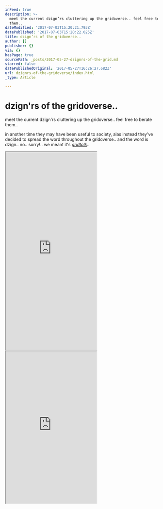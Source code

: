```yaml
---
inFeed: true
description: >-
  meet the current dzign’rs cluttering up the gridoverse.. feel free to berate
  them..
dateModified: '2017-07-03T15:20:21.793Z'
datePublished: '2017-07-03T15:20:22.025Z'
title: dzign’rs of the gridoverse..
author: []
publisher: {}
via: {}
hasPage: true
sourcePath: _posts/2017-05-27-dzignrs-of-the-grid.md
starred: false
datePublishedOriginal: '2017-05-27T16:26:27.682Z'
url: dzignrs-of-the-gridoverse/index.html
_type: Article

---
```

# dzign'rs of the gridoverse..

meet the current dzign'rs cluttering up the gridoverse.. feel free to berate them..

in another time they may have been useful to society, alas instead they've decided to spread the word throughout the gridoverse.. and the word is dzign.. no.. sorry!.. we meant it's _[gridtalk][0]_..

<iframe src="https://the-grid.github.io/ed-userhtml/?g=eJyt0U0KgzAQhuGrZJedqdJViV6lTOKYDP5Exim5ftPipiDoosvhg5cHxnpcBLmzoCLj0Ooosj6MyTlXkknKVvk0m8DUC0zjkPg1ayXAAaXVTzfBMurO0hyUS9wjt_qmVUQKsez3phwb-5-ucwTuW92SJ5j2OpMfq3UJpWags46VOWWRnzAx1NdFTX1JtIePYGck6NH_3_OpHmnM_sA3pMudzg" height="650" style=""></iframe>

<iframe src="https://the-grid.github.io/ed-userhtml/?g=eJxNkU9rwzAMxe_9FMaDNYHWbsvW0T_pITDGLj3tNsZwbSV12tjBVsO6se8-pU1hN8v68Z70tK4BFWuCbyDgOePFbqlMbV3kTHuH4DDj88VsOpk9PM253AzWxrbMmo4cB--Rb9aSvqgRdbANbpLi5DRa7xIzYnFEbMp-Boy1KrCK6qKKLGNGlIDPR6jJIebnN1VuVQ1JTN8nHyuibcGS_0x-fjUJSaUsAJ6C65heSAdQCD1HCitqCGuoZ80VEzFoKrmUtJMDjaJQGnbeH4QDlOA-X3IZzUFU8e6r2NXHbHrfQoi0RNbOxIJ3MjS3aFQgj603ICgiSiyHwgdI-r3S1eA3MV6fuklGbHhNZEivm9-4iuQzTNPVWvZ5XRPVRxXjJVTt60sonBmFarwPUGR8j9jEpZS4hzJYI5SV5tuWrofcqW58RBJ4vN3jD_IBm8Q" height="500" style=""></iframe>



[0]: http://gridtalk.info/